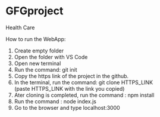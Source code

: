 # GFGproject
Health Care


How to run the WebApp:

1. Create empty folder
2. Open the folder with VS Code
3. Open new terminal
4. Run the command: git init
5. Copy the https link of the project in the github.
6. In the terminal, run the command: git clone HTTPS_LINK  
(paste HTTPS_LINK with the link you copied)
7. Ater cloning is completed, run the command : npm install
8. Run the command : node index.js
9. Go to the browser and type localhost:3000
